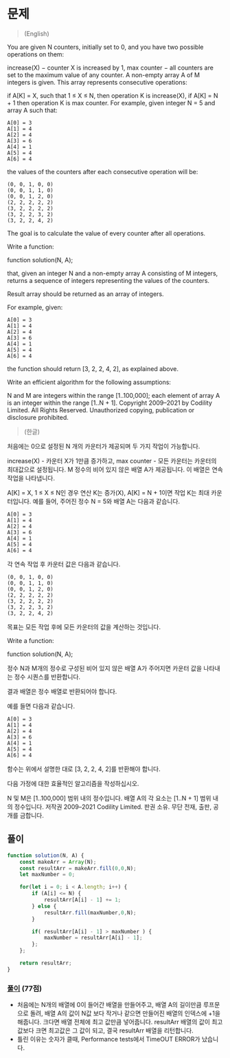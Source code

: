 # 문제
> (English)

You are given N counters, initially set to 0, and you have two possible operations on them:

increase(X) − counter X is increased by 1,
max counter − all counters are set to the maximum value of any counter.
A non-empty array A of M integers is given. This array represents consecutive operations:

if A[K] = X, such that 1 ≤ X ≤ N, then operation K is increase(X),
if A[K] = N + 1 then operation K is max counter.
For example, given integer N = 5 and array A such that:

    A[0] = 3
    A[1] = 4
    A[2] = 4
    A[3] = 6
    A[4] = 1
    A[5] = 4
    A[6] = 4
the values of the counters after each consecutive operation will be:

    (0, 0, 1, 0, 0)
    (0, 0, 1, 1, 0)
    (0, 0, 1, 2, 0)
    (2, 2, 2, 2, 2)
    (3, 2, 2, 2, 2)
    (3, 2, 2, 3, 2)
    (3, 2, 2, 4, 2)
The goal is to calculate the value of every counter after all operations.

Write a function:

function solution(N, A);

that, given an integer N and a non-empty array A consisting of M integers, returns a sequence of integers representing the values of the counters.

Result array should be returned as an array of integers.

For example, given:

    A[0] = 3
    A[1] = 4
    A[2] = 4
    A[3] = 6
    A[4] = 1
    A[5] = 4
    A[6] = 4
the function should return [3, 2, 2, 4, 2], as explained above.

Write an efficient algorithm for the following assumptions:

N and M are integers within the range [1..100,000];
each element of array A is an integer within the range [1..N + 1].
Copyright 2009–2021 by Codility Limited. All Rights Reserved. Unauthorized copying, publication or disclosure prohibited.

> (한글)

처음에는 0으로 설정된 N 개의 카운터가 제공되며 두 가지 작업이 가능합니다.

increase(X) - 카운터 X가 1만큼 증가하고,
max counter - 모든 카운터는 카운터의 최대값으로 설정됩니다.
M 정수의 비어 있지 않은 배열 A가 제공됩니다. 이 배열은 연속 작업을 나타냅니다.

A[K] = X, 1 ≤ X ≤ N인 경우 연산 K는 증가(X),
A[K] = N + 1이면 작업 K는 최대 카운터입니다.
예를 들어, 주어진 정수 N = 5와 배열 A는 다음과 같습니다.

    A[0] = 3
    A[1] = 4
    A[2] = 4
    A[3] = 6
    A[4] = 1
    A[5] = 4
    A[6] = 4
각 연속 작업 후 카운터 값은 다음과 같습니다.

    (0, 0, 1, 0, 0)
    (0, 0, 1, 1, 0)
    (0, 0, 1, 2, 0)
    (2, 2, 2, 2, 2)
    (3, 2, 2, 2, 2)
    (3, 2, 2, 3, 2)
    (3, 2, 2, 4, 2)
목표는 모든 작업 후에 모든 카운터의 값을 계산하는 것입니다.

Write a function:

function solution(N, A);

정수 N과 M개의 정수로 구성된 비어 있지 않은 배열 A가 주어지면 카운터 값을 나타내는 정수 시퀀스를 반환합니다.

결과 배열은 정수 배열로 반환되어야 합니다.

예를 들면 다음과 같습니다.

    A[0] = 3
    A[1] = 4
    A[2] = 4
    A[3] = 6
    A[4] = 1
    A[5] = 4
    A[6] = 4
함수는 위에서 설명한 대로 [3, 2, 2, 4, 2]를 반환해야 합니다.

다음 가정에 대한 효율적인 알고리즘을 작성하십시오.

N 및 M은 [1..100,000] 범위 내의 정수입니다.
배열 A의 각 요소는 [1..N + 1] 범위 내의 정수입니다.
저작권 2009–2021 Codility Limited. 판권 소유. 무단 전재, 출판, 공개를 금합니다.

## 풀이

```javascript
function solution(N, A) {
    const makeArr = Array(N);
    const resultArr = makeArr.fill(0,0,N);
    let maxNumber = 0; 

    for(let i = 0; i < A.length; i++) {
        if (A[i] <= N) {
            resultArr[A[i] - 1] += 1;
        } else {
            resultArr.fill(maxNumber,0,N);
        }

        if( resultArr[A[i] - 1] > maxNumber ) {
            maxNumber = resultArr[A[i] - 1];
        };
    };

    return resultArr;
}
```

### [풀이](https://app.codility.com/demo/results/trainingSBMUSY-EVT/) (77점)
- 처음에는 N개의 배열에 0이 들어간 배열을 만들어주고, 배열 A의 길이만큼 루프문으로 돌려, 배열 A의 값이 N값 보다 작거나 같으면 만들어진 배열의 인덱스에 +1을 해줍니다. 크다면 배열 전체에 최고 값만큼 넣어줍니다. resultArr 배열의 값이 최고값보다 크면 최고값은 그 값이 되고, 결국 resultArr 배열을 리턴합니다.
- 틀린 이유는 숫자가 클때, Performance tests에서 TimeOUT ERROR가 났습니다.
